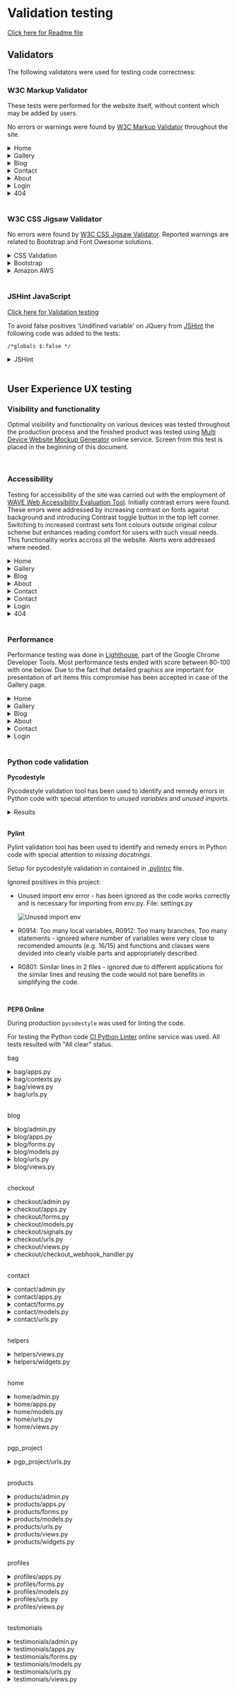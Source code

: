 # Validation testing

[Click here for Readme file](/README.md#user-story-testing)

## Validators

The following validators were used for testing code correctness:
### W3C Markup Validator 

These tests were performed for the website itself, without content which may be added by users.

No errors or warnings were found by [W3C Markup Validator](https://validator.w3.org/)  throughout the site.
<details>
    <summary>Home</summary>
    <img src="./images/testing/validation/validation-html-home.jpg">
</details>
<details>
    <summary>Gallery</summary>
    <img src="./images/testing/validation/validation-html-products.jpg">
</details>
<details>
    <summary>Blog</summary>
    <img src="./images/testing/validation/validation-html-blog.jpg">
</details>
<details>
    <summary>Contact</summary>
    <img src="./images/testing/validation/validation-html-contact.jpg">
</details>
<details>
    <summary>About</summary>
    <img src="./images/testing/validation/validation-html-testimonials.jpg">
</details>
<details>
    <summary>Login</summary>
    <img src="./images/testing/validation/validation-html-login.jpg">
</details>
<details>
    <summary>404</summary>
    <img src="./images/testing/validation/validation-html-404.jpg">
</details>

<br>

### W3C CSS Jigsaw Validator

No errors were found by [W3C CSS Jigsaw Validator](https://jigsaw.w3.org/css-validator). Reported warnings are related to Bootstrap and Font Owesome solutions.
<details>
    <summary>CSS Validation</summary>
    <img src="./images/testing/validation/validation-css.jpg">
</details>
<details>
    <summary>Bootstrap</summary>
    <img src="./images/testing/validation/validation-css-bootstrap.jpg">
</details>
<details>
    <summary>Amazon AWS</summary>
    <img src="./images/testing/validation/validation-css-amazonaws.jpg">
</details>

<br>

### JSHint JavaScript
[Click here for Validation testing](readme/docs/validation_testing.md)

To avoid false positives 'Undifined variable' on JQuery from [JSHint](https://jshint.com/) the following code was added to the tests:

```
/*globals $:false */
```

<details>
    <summary>JSHint</summary>
    <img src="./images/testing/validation/validation-jshint.jpg">
</details>





<br>

## User Experience UX testing

### Visibility and functionality
Optimal visibility and functionality on various devices was tested throughout the production process and the finished product was tested using [Multi Device Website Mockup Generator](https://techsini.com/multi-mockup/) online service. Screen from this test is placed in the beginning of this document.

<br>

### Accessibility
Testing for accessibility of the site was carried out with the employment of [WAVE Web Accessibility Evaluation Tool](https://wave.webaim.org/). Initially contrast errors were found. These errors were addressed by increasing contrast on fonts against background and introducing Contrast toggle button in the top left corner. Switching to increased contrast sets font colours outside original colour scheme but enhances reading comfort for users with such visual needs. This functionality works accross all the website. Alerts were addressed where needed.
<details>
    <summary>Home</summary>
    <img src="./images/testing/validation/validation-accessibility-home.jpg">
</details>
<details>
     <!-- #TODO [#2](https://github.com/KarMiles/polish-girl-painting/issues/2) -->
    <summary>Gallery</summary>
    <img src="./images/testing/validation/validation-accessibility-products.jpg">
</details>
<details>
    <summary>Blog</summary>
    <img src="./images/testing/validation/validation-accessibility-blog.jpg">
</details>
<details>
    <summary>About</summary>
    <img src="./images/testing/validation/validation-accessibility-testimonials.jpg">
</details>
<details>
    <summary>Contact</summary>
    <img src="./images/testing/validation/validation-accessibility-contact.jpg">
</details>
<details>
    <summary>Contact</summary>
    <img src="./images/testing/validation/validation-accessibility-contact.jpg">
</details>
<details>
    <summary>Login</summary>
    <img src="./images/testing/validation/validation-accessibility-login.jpg">
</details>
<details>
    <summary>404</summary>
    <img src="./images/testing/validation/validation-accessibility-404.jpg">
</details>

<br>

### Performance
Performance testing was done in [Lighthouse](https://developers.google.com/web/tools/lighthouse), part of the Google Chrome Developer Tools.
 Most performance tests ended with score between 80-100 with one below. Due to the fact that detailed graphics are important for presentation of art items this compromise has been accepted in case of the Gallery page.
<details>
    <summary>Home</summary>
    <img src="./images/testing/validation/validation-performance-home.jpg">
</details>
<details>
    <summary>Gallery</summary>
    <img src="./images/testing/validation/validation-performance-products.jpg">
</details>
<details>
    <summary>Blog</summary>
    <img src="./images/testing/validation/validation-performance-blog.jpg">
</details>
<details>
    <summary>About</summary>
    <img src="./images/testing/validation/validation-performance-testimonials.jpg">
</details>
<details>
    <summary>Contact</summary>
    <img src="./images/testing/validation/validation-performance-contact.jpg">
</details>
<details>
    <summary>Login</summary>
    <img src="./images/testing/validation/validation-performance-login.jpg">
</details>

<br>

### Python code validation

**Pycodestyle**

Pycodestyle validation tool has been used to identify and remedy errors in Python code with special attention to *unused variables* and *unused imports*.

<details>
    <summary>Results</summary>
    <img src="./images/testing/validation/validation-pycodestyle_results.jpg">
</details>

<br>

**Pylint**

Pylint validation tool has been used to identify and remedy errors in Python code with special attention to *missing docstrings*.

Setup for pycodestyle validation in contained in [.pylintrc](/.pylintrc) file.


Ignored positives in this project:

- Unused import env error - has been ignored as the code works correctly and is necessary for importing from env.py. File: settings.py

    ![Unused import env](./images/testing/validation/validation-pylint-env.jpg)

- R0914: Too many local variables, R0912: Too many branches, Too many statements - ignored where number of variables were very close to recomended amounts (e.g. 16/15) and functions and classes were devided into clearly visible parts and appropriately described.

- R0801: Similar lines in 2 files - ignored due to different applications for the similar lines and reusing the code would not bare benefits in simplifying the code.


<br>

**PEP8 Online**

During production ```pycodestyle``` was used for linting the code.

For testing the Python code [CI Python Linter](https://pep8ci.herokuapp.com/) online service was used. All tests resulted with "All clear" status.

bag

<details>
<summary>bag/apps.py</summary>

![screenshot](./images/testing/pep8/bag_apps.jpg)
</details>

<details>
<summary>bag/contexts.py</summary>

![screenshot](./images/testing/pep8/bag_contexts.jpg)
</details>

<details>
<summary>bag/views.py</summary>

![screenshot](./images/testing/pep8/bag_views.jpg)
</details>

<details>
<summary>bag/urls.py</summary>

![screenshot](./images/testing/pep8/bag_urls.jpg)
</details>
<br>

blog

<details>
<summary>blog/admin.py</summary>

![screenshot](./images/testing/pep8/blog_admin.jpg)
</details>

<details>
<summary>blog/apps.py</summary>

![screenshot](./images/testing/pep8/blog_apps.jpg)
</details>

<details>
<summary>blog/forms.py</summary>

![screenshot](./images/testing/pep8/blog_forms.jpg)
</details>

<details>
<summary>blog/models.py</summary>

![screenshot](./images/testing/pep8/blog_models.jpg)
</details>

<details>
<summary>blog/urls.py</summary>

![screenshot](./images/testing/pep8/blog_urls.jpg)
</details>

<details>
<summary>blog/views.py</summary>

![screenshot](./images/testing/pep8/blog_views.jpg)
</details>
<br>

checkout

<details>
<summary>checkout/admin.py</summary>

![screenshot](./images/testing/pep8/checkout_admin.jpg)
</details>

<details>
<summary>checkout/apps.py</summary>

![screenshot](./images/testing/pep8/checkout_apps.jpg)
</details>

<details>
<summary>checkout/forms.py</summary>

![screenshot](./images/testing/pep8/checkout_forms.jpg)
</details>

<details>
<summary>checkout/models.py</summary>

![screenshot](./images/testing/pep8/checkout_models.jpg)
</details>

<details>
<summary>checkout/signals.py</summary>

![screenshot](./images/testing/pep8/checkout_signals.jpg)
</details>

<details>
<summary>checkout/urls.py</summary>

![screenshot](./images/testing/pep8/checkout_urls.jpg)
</details>

<details>
<summary>checkout/views.py</summary>

![screenshot](./images/testing/pep8/checkout_views.jpg)
</details>

<details>
<summary>checkout/checkout_webhook_handler.py</summary>

![screenshot](./images/testing/pep8/checkout_webhook_handler.jpg)
</details>
<br>

contact

<details>
<summary>contact/admin.py</summary>

![screenshot](./images/testing/pep8/contact_admin.jpg)
</details>

<details>
<summary>contact/apps.py</summary>

![screenshot](./images/testing/pep8/contact_apps.jpg)
</details>

<details>
<summary>contact/forms.py</summary>

![screenshot](./images/testing/pep8/contact_forms.jpg)
</details>

<details>
<summary>contact/models.py</summary>

![screenshot](./images/testing/pep8/contact_models.jpg)
</details>

<details>
<summary>contact/urls.py</summary>

![screenshot](./images/testing/pep8/contact_urls.jpg)
</details>
<br>

helpers

<details>
<summary>helpers/views.py</summary>

![screenshot](./images/testing/pep8/helpers_views.jpg)
</details>

<details>
<summary>helpers/widgets.py</summary>

![screenshot](./images/testing/pep8/helpers_widgets.jpg)
</details>
<br>

home

<details>
<summary>home/admin.py</summary>

![screenshot](./images/testing/pep8/home_admin.jpg)
</details>

<details>
<summary>home/apps.py</summary>

![screenshot](./images/testing/pep8/home_apps.jpg)
</details>

<details>
<summary>home/models.py</summary>

![screenshot](./images/testing/pep8/home_models.jpg)
</details>

<details>
<summary>home/urls.py</summary>

![screenshot](./images/testing/pep8/home_urls.jpg)
</details>

<details>
<summary>home/views.py</summary>

![screenshot](./images/testing/pep8/home_views.jpg)
</details>
<br>

pgp_project

<details>
<summary>pgp_project/urls.py</summary>

![screenshot](./images/testing/pep8/pgp_project_urls.jpg)
</details>
<br>

products

<details>
<summary>products/admin.py</summary>

![screenshot](./images/testing/pep8/products_admin.jpg)
</details>

<details>
<summary>products/apps.py</summary>

![screenshot](./images/testing/pep8/products_apps.jpg)
</details>

<details>
<summary>products/forms.py</summary>

![screenshot](./images/testing/pep8/products_forms.jpg)
</details>

<details>
<summary>products/models.py</summary>

![screenshot](./images/testing/pep8/products_models.jpg)
</details>

<details>
<summary>products/urls.py</summary>

![screenshot](./images/testing/pep8/products_urls.jpg)
</details>

<details>
<summary>products/views.py</summary>

![screenshot](./images/testing/pep8/products_views.jpg)
</details>

<details>
<summary>products/widgets.py</summary>

![screenshot](./images/testing/pep8/products_widgets.jpg)
</details>
<br>

profiles

<details>
<summary>profiles/apps.py</summary>

![screenshot](./images/testing/pep8/profiles_apps.jpg)
</details>

<details>
<summary>profiles/forms.py</summary>

![screenshot](./images/testing/pep8/profiles_forms.jpg)
</details>

<details>
<summary>profiles/models.py</summary>

![screenshot](./images/testing/pep8/profiles_models.jpg)
</details>

<details>
<summary>profiles/urls.py</summary>

![screenshot](./images/testing/pep8/profiles_urls.jpg)
</details>

<details>
<summary>profiles/views.py</summary>

![screenshot](./images/testing/pep8/profiles_views.jpg)
</details>
<br>

testimonials

<details>
<summary>testimonials/admin.py</summary>

![screenshot](./images/testing/pep8/testimonials_admin.jpg)
</details>

<details>
<summary>testimonials/apps.py</summary>

![screenshot](./images/testing/pep8/testimonials_apps.jpg)
</details>

<details>
<summary>testimonials/forms.py</summary>

![screenshot](./images/testing/pep8/testimonials_forms.jpg)
</details>

<details>
<summary>testimonials/models.py</summary>

![screenshot](./images/testing/pep8/testimonials_models.jpg)
</details>

<details>
<summary>testimonials/urls.py</summary>

![screenshot](./images/testing/pep8/testimonials_urls.jpg)
</details>

<details>
<summary>testimonials/views.py</summary>

![screenshot](./images/testing/pep8/testimonials_views.jpg)
</details>